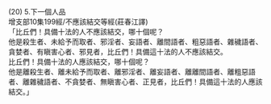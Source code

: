 (20) 5.下一個人品  
增支部10集199經/不應該結交等經(莊春江譯)  
「比丘們！具備十法的人不應該結交，哪十個呢？  
他是殺生者、未給予而取者、邪淫者、妄語者、離間語者、粗惡語者、雜穢語者、貪婪者、有瞋害心者、邪見者，比丘們！具備這十法的人不應該結交。  
比丘們！具備十法的人應該結交，哪十個呢？  
他是離殺生者、離未給予而取者、離邪淫者、離妄語者、離離間語者、離粗惡語者、離雜穢語者、不貪婪者、無瞋害心者、正見者，比丘們！具備這十法的人應該結交。」  
  
  
